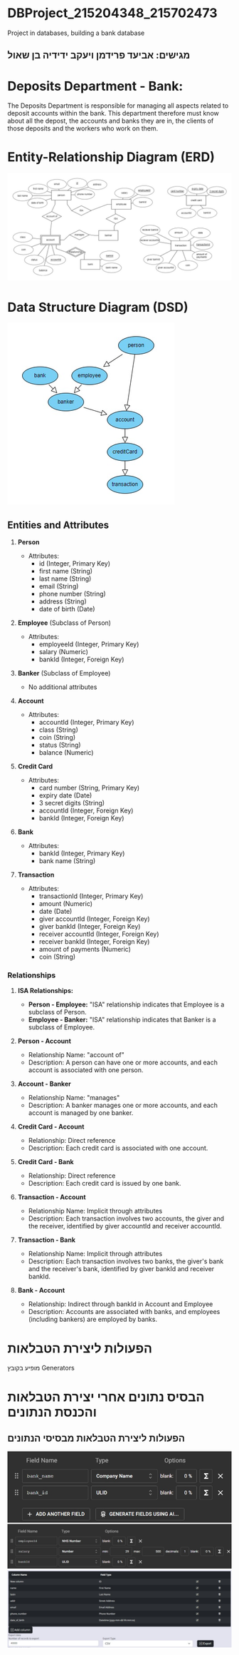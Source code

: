 # DBProject_215204348_215702473
Project in databases, building a bank database
## מגישים: אביעד פרידמן ויעקב ידידיה בן שאול
# Deposits Department - Bank:
The Deposits Department is responsible for managing all aspects related to deposit accounts within the bank.
This department therefore must know about all the depost, the accounts and banks they are in, the clients of those deposits and the workers who work on them.
# Entity-Relationship Diagram (ERD)
![image](https://github.com/yybs9876/DBProject_215204348_215702473/blob/main/%D7%A9%D7%9C%D7%91%20%D7%90/erd.jpg)


# Data Structure Diagram (DSD)
![image](https://github.com/yybs9876/DBProject_215204348_215702473/blob/main/%D7%A9%D7%9C%D7%91%20%D7%90/dsd.jpg)

## Entities and Attributes

1. **Person**
   - Attributes:
     - id (Integer, Primary Key)
     - first name (String)
     - last name (String)
     - email (String)
     - phone number (String)
     - address (String)
     - date of birth (Date)

2. **Employee** (Subclass of Person)
   - Attributes:
     - employeeId (Integer, Primary Key)
     - salary (Numeric)
     - bankId (Integer, Foreign Key)

3. **Banker** (Subclass of Employee)
   - No additional attributes

4. **Account**
   - Attributes:
     - accountId (Integer, Primary Key)
     - class (String)
     - coin (String)
     - status (String)
     - balance (Numeric)

5. **Credit Card**
   - Attributes:
     - card number (String, Primary Key)
     - expiry date (Date)
     - 3 secret digits (String)
     - accountId (Integer, Foreign Key)
     - bankId (Integer, Foreign Key)

6. **Bank**
   - Attributes:
     - bankId (Integer, Primary Key)
     - bank name (String)

7. **Transaction**
   - Attributes:
     - transactionId (Integer, Primary Key)
     - amount (Numeric)
     - date (Date)
     - giver accountId (Integer, Foreign Key)
     - giver bankId (Integer, Foreign Key)
     - receiver accountId (Integer, Foreign Key)
     - receiver bankId (Integer, Foreign Key)
     - amount of payments (Numeric)
     - coin (String)

### Relationships

1. **ISA Relationships:**
   - **Person - Employee:** "ISA" relationship indicates that Employee is a subclass of Person.
   - **Employee - Banker:** "ISA" relationship indicates that Banker is a subclass of Employee.

2. **Person - Account**
   - Relationship Name: "account of"
   - Description: A person can have one or more accounts, and each account is associated with one person.

3. **Account - Banker**
   - Relationship Name: "manages"
   - Description: A banker manages one or more accounts, and each account is managed by one banker.

4. **Credit Card - Account**
   - Relationship: Direct reference
   - Description: Each credit card is associated with one account.

5. **Credit Card - Bank**
   - Relationship: Direct reference
   - Description: Each credit card is issued by one bank.

6. **Transaction - Account**
   - Relationship Name: Implicit through attributes
   - Description: Each transaction involves two accounts, the giver and the receiver, identified by giver accountId and receiver accountId.

7. **Transaction - Bank**
   - Relationship Name: Implicit through attributes
   - Description: Each transaction involves two banks, the giver's bank and the receiver's bank, identified by giver bankId and receiver bankId.

8. **Bank - Account**
   - Relationship: Indirect through bankId in Account and Employee
   - Description: Accounts are associated with banks, and employees (including bankers) are employed by banks.


# הפעולות ליצירת הטבלאות
מופיע בקובץ Generators
# הבסיס נתונים אחרי יצירת הטבלאות והכנסת הנתונים
## הפעולות ליצירת הטבלאות מבסיסי הנתונים


![image](https://github.com/yybs9876/DBProject_215204348_215702473/blob/main/%D7%93%D7%95%D7%97/banks.jpg)
![image](https://github.com/yybs9876/DBProject_215204348_215702473/blob/main/%D7%93%D7%95%D7%97/employee.jpg)
![image](https://github.com/yybs9876/DBProject_215204348_215702473/blob/main/%D7%93%D7%95%D7%97/people.jpg)
